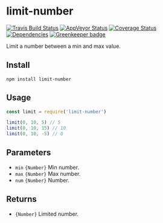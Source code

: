 # limit-number

[![Travis Build Status](https://travis-ci.org/electerious/limit-number.svg?branch=master)](https://travis-ci.org/electerious/limit-number) [![AppVeyor Status](https://ci.appveyor.com/api/projects/status/7c43an7agjbo1bud?svg=true)](https://ci.appveyor.com/project/electerious/limit-number) [![Coverage Status](https://coveralls.io/repos/github/electerious/limit-number/badge.svg?branch=master)](https://coveralls.io/github/electerious/limit-number?branch=master) [![Dependencies](https://david-dm.org/electerious/limit-number.svg)](https://david-dm.org/electerious/limit-number#info=dependencies) [![Greenkeeper badge](https://badges.greenkeeper.io/electerious/limit-number.svg)](https://greenkeeper.io/)

Limit a number between a min and max value.

## Install

```
npm install limit-number
```

## Usage

```js
const limit = require('limit-number')

limit(0, 10, 5) // 5
limit(0, 10, 15) // 10
limit(0, 10, -5) // 0
```

## Parameters

- `min` `{Number}` Min number.
- `max` `{Number}` Max number.
- `num` `{Number}` Number.

## Returns

- `{Number}` Limited number.